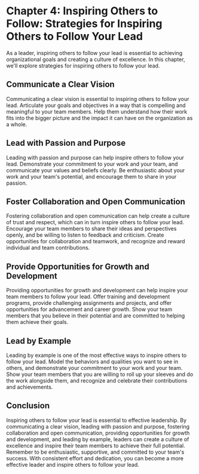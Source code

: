 Chapter 4: Inspiring Others to Follow: Strategies for Inspiring Others to Follow Your Lead
==========================================================================================

As a leader, inspiring others to follow your lead is essential to achieving organizational goals and creating a culture of excellence. In this chapter, we'll explore strategies for inspiring others to follow your lead.

Communicate a Clear Vision
--------------------------

Communicating a clear vision is essential to inspiring others to follow your lead. Articulate your goals and objectives in a way that is compelling and meaningful to your team members. Help them understand how their work fits into the bigger picture and the impact it can have on the organization as a whole.

Lead with Passion and Purpose
-----------------------------

Leading with passion and purpose can help inspire others to follow your lead. Demonstrate your commitment to your work and your team, and communicate your values and beliefs clearly. Be enthusiastic about your work and your team's potential, and encourage them to share in your passion.

Foster Collaboration and Open Communication
-------------------------------------------

Fostering collaboration and open communication can help create a culture of trust and respect, which can in turn inspire others to follow your lead. Encourage your team members to share their ideas and perspectives openly, and be willing to listen to feedback and criticism. Create opportunities for collaboration and teamwork, and recognize and reward individual and team contributions.

Provide Opportunities for Growth and Development
------------------------------------------------

Providing opportunities for growth and development can help inspire your team members to follow your lead. Offer training and development programs, provide challenging assignments and projects, and offer opportunities for advancement and career growth. Show your team members that you believe in their potential and are committed to helping them achieve their goals.

Lead by Example
---------------

Leading by example is one of the most effective ways to inspire others to follow your lead. Model the behaviors and qualities you want to see in others, and demonstrate your commitment to your work and your team. Show your team members that you are willing to roll up your sleeves and do the work alongside them, and recognize and celebrate their contributions and achievements.

Conclusion
----------

Inspiring others to follow your lead is essential to effective leadership. By communicating a clear vision, leading with passion and purpose, fostering collaboration and open communication, providing opportunities for growth and development, and leading by example, leaders can create a culture of excellence and inspire their team members to achieve their full potential. Remember to be enthusiastic, supportive, and committed to your team's success. With consistent effort and dedication, you can become a more effective leader and inspire others to follow your lead.
